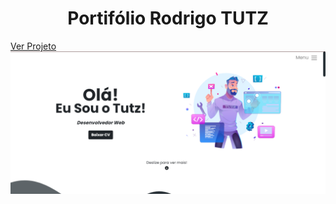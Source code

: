 ## <h1 align="center"> Portifólio Rodrigo TUTZ </h1>
<a href="http://rodrigotutz.rf.gd" margin-bottom="25px">Ver Projeto</a>
<img align="center" src="/assets/portifolio.png" alt="Portifolio">